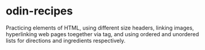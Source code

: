 # odin-recipes
Practicing elements of HTML, using different size headers, linking images, hyperlinking web pages toegether via <a> tag, and using ordered and unordered lists for directions and ingredients respectively.
